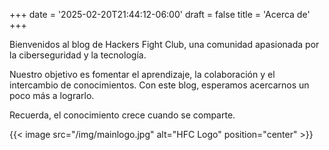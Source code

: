 +++
date = '2025-02-20T21:44:12-06:00'
draft = false
title = 'Acerca de'
+++

Bienvenidos al blog de Hackers Fight Club, una comunidad apasionada por la ciberseguridad y la tecnología.

Nuestro objetivo es fomentar el aprendizaje, la colaboración y el intercambio de conocimientos. Con este blog, esperamos acercarnos un poco más a lograrlo.

Recuerda, el conocimiento crece cuando se comparte.

{{< image src="/img/mainlogo.jpg" alt="HFC Logo" position="center" >}}

